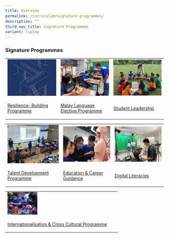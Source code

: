 ```yaml
---
title: Overview
permalink: /curriculum/signature-programmes/
description: ""
third_nav_title: Signature Programmes
variant: tiptap
---
```

<h3><strong>Signature Programmes</strong></h3><table><tbody><tr><td rowspan="1" colspan="1"><div class="isomer-image-wrapper"><img style="width: 100%" height="auto" width="100%" src="/images/Signature/sig1.jpg"></div></td><td rowspan="1" colspan="1"><div class="isomer-image-wrapper"><img style="width: 100%" height="auto" width="100%" src="/images/Signature/sig2.jpg"></div></td><td rowspan="1" colspan="1"><div class="isomer-image-wrapper"><img style="width: 100%" height="auto" width="100%" src="/images/Signature/sig3.jpg"></div></td></tr><tr><td rowspan="1" colspan="1"><p><a href="/curriculum/signature-programmes/resilience-building-programme/" rel="noopener noreferrer nofollow" target="_blank">Resilience-Building Programme</a></p></td><td rowspan="1" colspan="1"><p><a href="/curriculum/signature-programmes/malay-language-elective-programme/" rel="noopener noreferrer nofollow" target="_blank">Malay Language Elective Programme</a></p></td><td rowspan="1" colspan="1"><p><a href="/curriculum/signature-programmes/student-leadership/" rel="noopener noreferrer nofollow" target="_blank">Student Leadership</a></p></td></tr></tbody></table><table><tbody><tr><td rowspan="1" colspan="1"><div class="isomer-image-wrapper"><img style="width: 100%" height="auto" width="100%" src="/images/Signature/sig4.jpg"></div></td><td rowspan="1" colspan="1"><div class="isomer-image-wrapper"><img style="width: 100%" height="auto" width="100%" src="/images/Signature/sig5.jpg"></div></td><td rowspan="1" colspan="1"><div class="isomer-image-wrapper"><img style="width: 100%" height="auto" width="100%" src="/images/Signature/sig6.jpg"></div></td></tr><tr><td rowspan="1" colspan="1"><p><a href="/curriculum/signature-programmes/talent-development-programme/" rel="noopener noreferrer nofollow" target="_blank">Talent Development Programme</a></p></td><td rowspan="1" colspan="1"><p><a href="/curriculum/signature-programmes/education-and-career-guidance/" rel="noopener noreferrer nofollow" target="_blank">Education &amp; Career Guidance</a></p></td><td rowspan="1" colspan="1"><p><a href="/curriculum/signature-programmes/digital-literacies/" rel="noopener noreferrer nofollow" target="_blank">Digital Literacies</a></p></td></tr></tbody></table><table><tbody><tr><td rowspan="1" colspan="1"><div class="isomer-image-wrapper"><img style="width:30%" height="auto" width="100%" src="/images/Signature/sig7.jpg"></div></td><td rowspan="1" colspan="1"><p></p></td><td rowspan="1" colspan="1"><p></p></td></tr><tr><td rowspan="1" colspan="1"><p><a href="/curriculum/signature-programmes/internationalisation-and-cross-cultural-programme/" rel="noopener noreferrer nofollow" target="_blank">Internationalisation &amp; Cross Cultural Programme</a></p></td><td rowspan="1" colspan="1"><p></p></td><td rowspan="1" colspan="1"><p></p></td></tr></tbody></table><p></p>